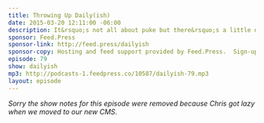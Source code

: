 ```yaml
---
title: Throwing Up Daily(ish)
date: 2015-03-20 12:11:00 -06:00
description: It&rsquo;s not all about puke but there&rsquo;s a little discussion of puke ok?
sponsor: Feed.Press
sponsor-link: http://feed.press/dailyish
sponsor-copy: Hosting and feed support provided by Feed.Press.  Sign-up today and try FeedPress on a 14 day trial (no contracts or commitments). Use promo code "dailyish" during checkout to get 10% off your first year.
episode: 79
show: dailyish
mp3: http://podcasts-1.feedpress.co/10587/dailyish-79.mp3
layout: episode
---
```


<em>Sorry the show notes for this episode were removed because Chris got lazy when we moved to our new CMS</em>.

